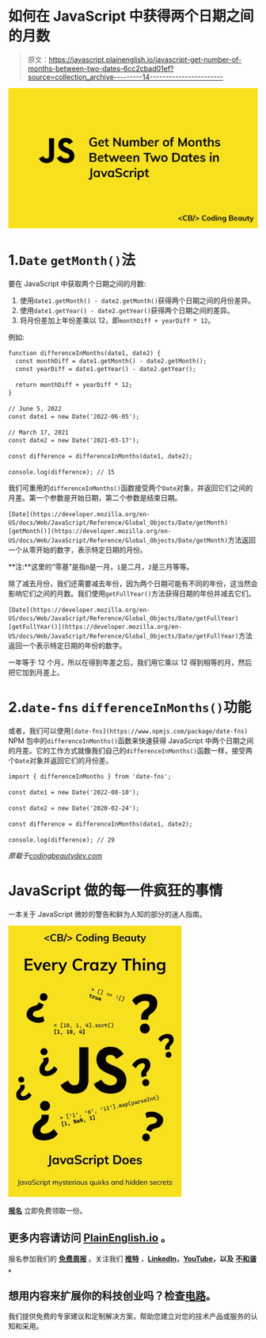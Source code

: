 # 如何在 JavaScript 中获得两个日期之间的月数

> 原文：<https://javascript.plainenglish.io/javascript-get-number-of-months-between-two-dates-6cc2cbad01ef?source=collection_archive---------14----------------------->

![](img/bafd7f8b9d8b835ff3ba26bd5b9dd9ed.png)

# 1.`Date` `getMonth()`法

要在 JavaScript 中获取两个日期之间的月数:

1.  使用`date1.getMonth() - date2.getMonth()`获得两个日期之间的月份差异。
2.  使用`date1.getYear() - date2.getYear()`获得两个日期之间的差异。
3.  将月份差加上年份差乘以 12，即`monthDiff + yearDiff * 12`。

例如:

```
function differenceInMonths(date1, date2) {
  const monthDiff = date1.getMonth() - date2.getMonth();
  const yearDiff = date1.getYear() - date2.getYear();

  return monthDiff + yearDiff * 12;
}

// June 5, 2022
const date1 = new Date('2022-06-05');

// March 17, 2021
const date2 = new Date('2021-03-17');

const difference = differenceInMonths(date1, date2);

console.log(difference); // 15
```

我们可重用的`differenceInMonths()`函数接受两个`Date`对象，并返回它们之间的月差。第一个参数是开始日期，第二个参数是结束日期。

`[Date](https://developer.mozilla.org/en-US/docs/Web/JavaScript/Reference/Global_Objects/Date/getMonth)` [](https://developer.mozilla.org/en-US/docs/Web/JavaScript/Reference/Global_Objects/Date/getMonth)`[getMonth()](https://developer.mozilla.org/en-US/docs/Web/JavaScript/Reference/Global_Objects/Date/getMonth)`方法返回一个从零开始的数字，表示特定日期的月份。

**注:**这里的“零基”是指`0`是一月，`1`是二月，`2`是三月等等。

除了减去月份，我们还需要减去年份，因为两个日期可能有不同的年份，这当然会影响它们之间的月数。我们使用`getFullYear()`方法获得日期的年份并减去它们。

`[Date](https://developer.mozilla.org/en-US/docs/Web/JavaScript/Reference/Global_Objects/Date/getFullYear)` [](https://developer.mozilla.org/en-US/docs/Web/JavaScript/Reference/Global_Objects/Date/getFullYear)`[getFullYear()](https://developer.mozilla.org/en-US/docs/Web/JavaScript/Reference/Global_Objects/Date/getFullYear)`方法返回一个表示特定日期的年份的数字。

一年等于 12 个月，所以在得到年差之后，我们用它乘以 12 得到相等的月，然后把它加到月差上。

# 2.`date-fns` `differenceInMonths()`功能

或者，我们可以使用`[date-fns](https://www.npmjs.com/package/date-fns)` NPM 包中的`differenceInMonths()`函数来快速获得 JavaScript 中两个日期之间的月差。它的工作方式就像我们自己的`differenceInMonths()`函数一样，接受两个`Date`对象并返回它们的月份差。

```
import { differenceInMonths } from 'date-fns';

const date1 = new Date('2022-08-10');

const date2 = new Date('2020-02-24');

const difference = differenceInMonths(date1, date2);

console.log(difference); // 29
```

*原载于*[*codingbeautydev.com*](https://cbdev.link/36c21c)

# JavaScript 做的每一件疯狂的事情

一本关于 JavaScript 微妙的警告和鲜为人知的部分的迷人指南。

![](img/143ee152ba78025ea8643ba5b9726a20.png)

[**报名**](https://cbdev.link/d3c4eb) 立即免费领取一份。

## 更多内容请访问 [PlainEnglish.io](https://plainenglish.io/) 。

报名参加我们的 [**免费周报**](http://newsletter.plainenglish.io/) 。关注我们 [**推特**](https://twitter.com/inPlainEngHQ) ，[**LinkedIn**](https://www.linkedin.com/company/inplainenglish/)**，**[**YouTube**](https://www.youtube.com/channel/UCtipWUghju290NWcn8jhyAw)**，以及** [**不和谐**](https://discord.gg/GtDtUAvyhW) **。**

## 想用内容来扩展你的科技创业吗？检查[电路](https://circuit.ooo/?utm=publication-post-cta)。

我们提供免费的专家建议和定制解决方案，帮助您建立对您的技术产品或服务的认知和采用。